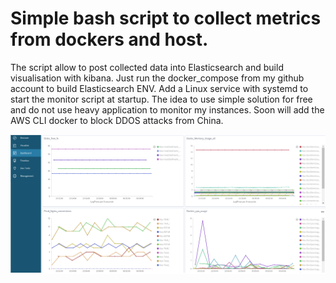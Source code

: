 # Simple bash script to collect metrics from dockers and host.

The script allow to post collected data into Elasticsearch and build visualisation with kibana. 
Just run the docker_compose from my github account to build Elasticsearch ENV.
Add a Linux service with systemd to start the monitor script at startup. 
The idea to use simple solution for free and do not use heavy application to monitor my instances.
Soon will add the AWS CLI docker to block DDOS attacks from China.  

![Kibana Screenshot](https://github.com/maks200179/monitor/blob/master/Kibana.bmp)
